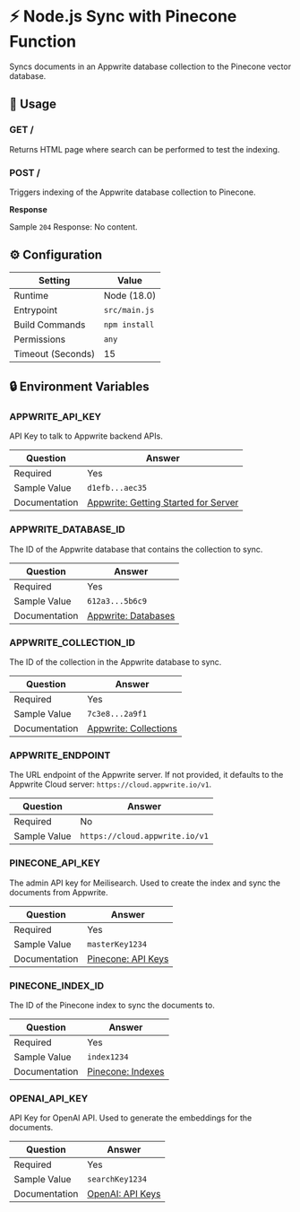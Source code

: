 # ⚡ Node.js Sync with Pinecone Function

Syncs documents in an Appwrite database collection to the Pinecone vector database.

## 🧰 Usage

### GET /

Returns HTML page where search can be performed to test the indexing.

### POST /

Triggers indexing of the Appwrite database collection to Pinecone.

**Response**

Sample `204` Response: No content.

## ⚙️ Configuration

| Setting           | Value         |
| ----------------- | ------------- |
| Runtime           | Node (18.0)   |
| Entrypoint        | `src/main.js` |
| Build Commands    | `npm install` |
| Permissions       | `any`         |
| Timeout (Seconds) | 15            |

## 🔒 Environment Variables

### APPWRITE_API_KEY

API Key to talk to Appwrite backend APIs.

| Question      | Answer                                                                                             |
| ------------- | -------------------------------------------------------------------------------------------------- |
| Required      | Yes                                                                                                |
| Sample Value  | `d1efb...aec35`                                                                                    |
| Documentation | [Appwrite: Getting Started for Server](https://appwrite.io/docs/getting-started-for-server#apiKey) |

### APPWRITE_DATABASE_ID

The ID of the Appwrite database that contains the collection to sync.

| Question      | Answer                                                    |
| ------------- | --------------------------------------------------------- |
| Required      | Yes                                                       |
| Sample Value  | `612a3...5b6c9`                                           |
| Documentation | [Appwrite: Databases](https://appwrite.io/docs/databases) |

### APPWRITE_COLLECTION_ID

The ID of the collection in the Appwrite database to sync.

| Question      | Answer                                                                 |
| ------------- | ---------------------------------------------------------------------- |
| Required      | Yes                                                                    |
| Sample Value  | `7c3e8...2a9f1`                                                        |
| Documentation | [Appwrite: Collections](https://appwrite.io/docs/databases#collection) |

### APPWRITE_ENDPOINT

The URL endpoint of the Appwrite server. If not provided, it defaults to the Appwrite Cloud server: `https://cloud.appwrite.io/v1`.

| Question     | Answer                         |
| ------------ | ------------------------------ |
| Required     | No                             |
| Sample Value | `https://cloud.appwrite.io/v1` |

### PINECONE_API_KEY

The admin API key for Meilisearch. Used to create the index and sync the documents from Appwrite.

| Question      | Answer                                                                               |
| ------------- | ------------------------------------------------------------------------------------ |
| Required      | Yes                                                                                  |
| Sample Value  | `masterKey1234`                                                                      |
| Documentation | [Pinecone: API Keys](https://docs.pinecone.io/guides/getting-started/authentication) |

### PINECONE_INDEX_ID

The ID of the Pinecone index to sync the documents to.

| Question      | Answer                                                                       |
| ------------- | ---------------------------------------------------------------------------- |
| Required      | Yes                                                                          |
| Sample Value  | `index1234`                                                                  |
| Documentation | [Pinecone: Indexes](https://docs.pinecone.io/guides/indexes/create-an-index) |

### OPENAI_API_KEY

API Key for OpenAI API. Used to generate the embeddings for the documents.

| Question      | Answer                                                   |
| ------------- | -------------------------------------------------------- |
| Required      | Yes                                                      |
| Sample Value  | `searchKey1234`                                          |
| Documentation | [OpenAI: API Keys](https://platform.openai.com/api-keys) |
